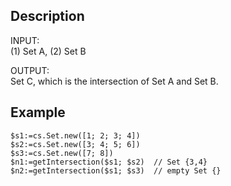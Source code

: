 ## Description
INPUT:\
(1) Set A, (2) Set B

OUTPUT:\
Set C, which is the intersection of Set A and Set B.

## Example

```4d
$s1:=cs.Set.new([1; 2; 3; 4])
$s2:=cs.Set.new([3; 4; 5; 6])
$s3:=cs.Set.new([7; 8])
$n1:=getIntersection($s1; $s2)  // Set {3,4}
$n2:=getIntersection($s1; $s3)  // empty Set {}
```
